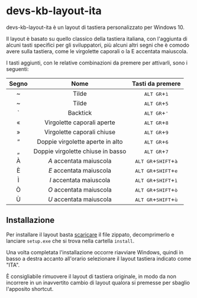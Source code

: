 # devs-kb-layout-ita

devs-kb-layout-ita è un layout di tastiera personalizzato per Windows 10.

Il layout è basato su quello classico della tastiera italiana, con l'aggiunta di alcuni tasti specifici per gli sviluppatori, più alcuni altri segni che è comodo avere sulla tastiera, come le virgolette caporali o la E accentata maiuscola.

I tasti aggiunti, con le relative combinazioni da premere per attivarli, sono i seguenti:

Segno | Nome | Tasti da premere
:---:| :---: | :---:
~ | Tilde | <kbd>ALT GR</kbd>+<kbd>ì</kbd>
~ | Tilde | <kbd>ALT GR</kbd>+<kbd>5</kbd>
\` | Backtick | <kbd>ALT GR</kbd>+<kbd>'</kbd>
« | Virgolette caporali aperte | <kbd>ALT GR</kbd>+<kbd>8</kbd>
» | Virgolette caporali chiuse | <kbd>ALT GR</kbd>+<kbd>9</kbd>
“ | Doppie virgolette aperte in alto | <kbd>ALT GR</kbd>+<kbd>6</kbd>
„ | Doppie virgolette chiuse in basso | <kbd>ALT GR</kbd>+<kbd>7</kbd>
À | _A_ accentata maiuscola | <kbd>ALT GR</kbd>+<kbd>SHIFT</kbd>+<kbd>à</kbd>
È | _E_ accentata maiuscola | <kbd>ALT GR</kbd>+<kbd>SHIFT</kbd>+<kbd>e</kbd>
Ì | _I_ accentata maiuscola | <kbd>ALT GR</kbd>+<kbd>SHIFT</kbd>+<kbd>ì</kbd>
Ò | _O_ accentata maiuscola | <kbd>ALT GR</kbd>+<kbd>SHIFT</kbd>+<kbd>ò</kbd>
Ù | _U_ accentata maiuscola | <kbd>ALT GR</kbd>+<kbd>SHIFT</kbd>+<kbd>ù</kbd>

## Installazione

Per installare il layout basta [scaricare](https://github.com/linuxiamo/devs-kb-layout-ita/archive/master.zip) il file zippato, decomprimerlo e lanciare ```setup.exe``` che si trova nella cartella ```install```.

Una volta completata l'installazione occorre riavviare Windows, quindi in basso a destra accanto all'orario selezionare il layout tastiera indicato come "ITA".

È consigliabile rimuovere il layout di tastiera originale, in modo da non incorrere in un inavvertito cambio di layout qualora si premesse per sbaglio l'apposito shortcut.
